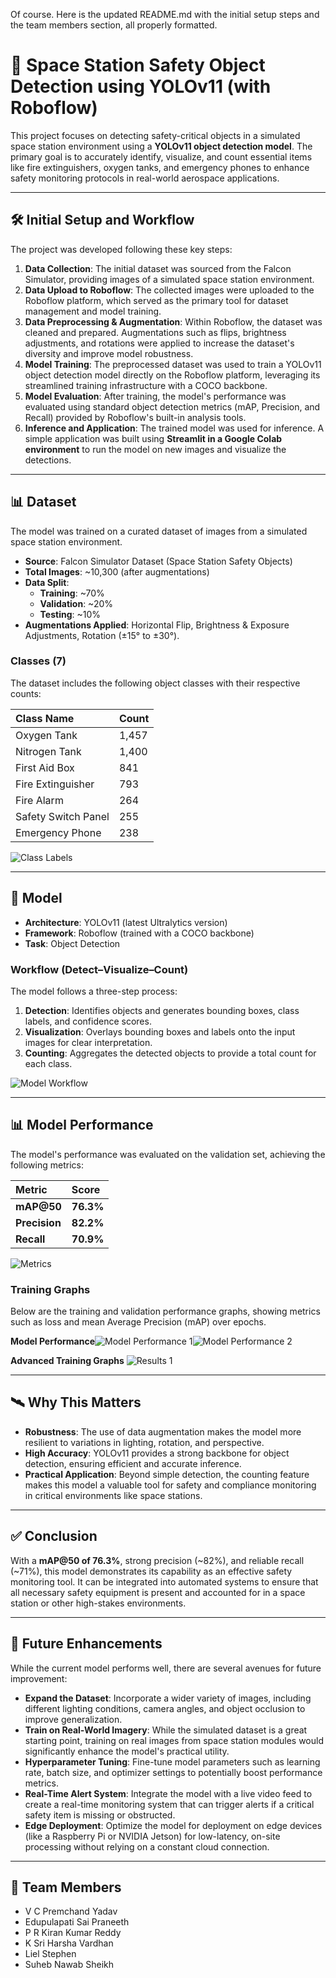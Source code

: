 Of course. Here is the updated README.md with the initial setup steps and the team members section, all properly formatted.

# 🚀 Space Station Safety Object Detection using YOLOv11 (with Roboflow)

This project focuses on detecting safety-critical objects in a simulated space station environment using a **YOLOv11 object detection model**. The primary goal is to accurately identify, visualize, and count essential items like fire extinguishers, oxygen tanks, and emergency phones to enhance safety monitoring protocols in real-world aerospace applications.

---

## 🛠️ Initial Setup and Workflow

The project was developed following these key steps:

1.  **Data Collection**: The initial dataset was sourced from the Falcon Simulator, providing images of a simulated space station environment.
2.  **Data Upload to Roboflow**: The collected images were uploaded to the Roboflow platform, which served as the primary tool for dataset management and model training.
3.  **Data Preprocessing & Augmentation**: Within Roboflow, the dataset was cleaned and prepared. Augmentations such as flips, brightness adjustments, and rotations were applied to increase the dataset's diversity and improve model robustness.
4.  **Model Training**: The preprocessed dataset was used to train a YOLOv11 object detection model directly on the Roboflow platform, leveraging its streamlined training infrastructure with a COCO backbone.
5.  **Model Evaluation**: After training, the model's performance was evaluated using standard object detection metrics (mAP, Precision, and Recall) provided by Roboflow's built-in analysis tools.
6.  **Inference and Application**: The trained model was used for inference. A simple application was built using **Streamlit in a Google Colab environment** to run the model on new images and visualize the detections.

---

## 📊 Dataset

The model was trained on a curated dataset of images from a simulated space station environment.

*   **Source**: Falcon Simulator Dataset (Space Station Safety Objects)
*   **Total Images**: ~10,300 (after augmentations)
*   **Data Split**:
    *   **Training**: ~70%
    *   **Validation**: ~20%
    *   **Testing**: ~10%
*   **Augmentations Applied**: Horizontal Flip, Brightness & Exposure Adjustments, Rotation (±15° to ±30°).

### Classes (7)

The dataset includes the following object classes with their respective counts:

| Class Name | Count |
| :--- | :--- |
| Oxygen Tank | 1,457 |
| Nitrogen Tank | 1,400 |
| First Aid Box | 841 |
| Fire Extinguisher | 793 |
| Fire Alarm | 264 |
| Safety Switch Panel | 255 |
| Emergency Phone | 238 |

![Class Labels](https://i.postimg.cc/q7mJC3nC/Screenshot-2025-09-22-164956.png)

---

## 🔹 Model

*   **Architecture**: YOLOv11 (latest Ultralytics version)
*   **Framework**: Roboflow (trained with a COCO backbone)
*   **Task**: Object Detection

### Workflow (Detect–Visualize–Count)

The model follows a three-step process:

1.  **Detection**: Identifies objects and generates bounding boxes, class labels, and confidence scores.
2.  **Visualization**: Overlays bounding boxes and labels onto the input images for clear interpretation.
3.  **Counting**: Aggregates the detected objects to provide a total count for each class.

![Model Workflow](https://i.postimg.cc/Y0H1GZQ9/Screenshot-2025-09-22-171715.png)

---

## 📊 Model Performance

The model's performance was evaluated on the validation set, achieving the following metrics:

| Metric | Score |
| :--- | :--- |
| **mAP@50** | **76.3%** |
| **Precision** | **82.2%** |
| **Recall** | **70.9%** |

![Metrics](https://i.postimg.cc/JhKw2Czw/Screenshot-2025-09-22-164830.png)

### Training Graphs

Below are the training and validation performance graphs, showing metrics such as loss and mean Average Precision (mAP) over epochs.

**Model Performance**![Model Performance 1](https://i.postimg.cc/7hnSg9NN/Screenshot-2025-09-22-171055.png)![Model Performance 2](https://i.postimg.cc/rFq1868Z/Screenshot-2025-09-22-171110.png)

**Advanced Training Graphs**
![Results 1](https://i.postimg.cc/FHR0Ljkj/Screenshot-2025-09-22-171027.png)

---

## 🛰️ Why This Matters

*   **Robustness**: The use of data augmentation makes the model more resilient to variations in lighting, rotation, and perspective.
*   **High Accuracy**: YOLOv11 provides a strong backbone for object detection, ensuring efficient and accurate inference.
*   **Practical Application**: Beyond simple detection, the counting feature makes this model a valuable tool for safety and compliance monitoring in critical environments like space stations.

---

## ✅ Conclusion

With a **mAP@50 of 76.3%**, strong precision (~82%), and reliable recall (~71%), this model demonstrates its capability as an effective safety monitoring tool. It can be integrated into automated systems to ensure that all necessary safety equipment is present and accounted for in a space station or other high-stakes environments.

---

## 🔮 Future Enhancements

While the current model performs well, there are several avenues for future improvement:

*   **Expand the Dataset**: Incorporate a wider variety of images, including different lighting conditions, camera angles, and object occlusion to improve generalization.
*   **Train on Real-World Imagery**: While the simulated dataset is a great starting point, training on real images from space station modules would significantly enhance the model's practical utility.
*   **Hyperparameter Tuning**: Fine-tune model parameters such as learning rate, batch size, and optimizer settings to potentially boost performance metrics.
*   **Real-Time Alert System**: Integrate the model with a live video feed to create a real-time monitoring system that can trigger alerts if a critical safety item is missing or obstructed.
*   **Edge Deployment**: Optimize the model for deployment on edge devices (like a Raspberry Pi or NVIDIA Jetson) for low-latency, on-site processing without relying on a constant cloud connection.

---

## 👥 Team Members

*   V C Premchand Yadav
*   Edupulapati Sai Praneeth
*   P R Kiran Kumar Reddy
*   K Sri Harsha Vardhan
*   Liel Stephen
*   Suheb Nawab Sheikh
